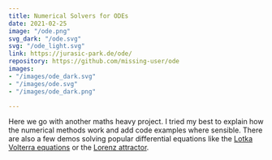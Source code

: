 ```yaml
---
title: Numerical Solvers for ODEs
date: 2021-02-25
image: "/ode.png"
svg_dark: "/ode.svg"
svg: "/ode_light.svg"
link: https://jurasic-park.de/ode/
repository: https://github.com/missing-user/ode
images:
- "/images/ode_dark.svg"
- "/images/ode.svg"
- "/images/ode_dark.png"

---
```

Here we go with another maths heavy project. I tried my best to explain how the numerical methods work and add code examples where sensible. There are also a few demos solving popular differential equations like the [Lotka Volterra equations](https://jurasic-park.de/ode/lotkavolterra) or the [Lorenz attractor](https://jurasic-park.de/ode/lorenz).